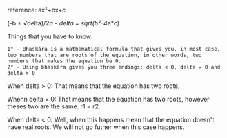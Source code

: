 reference: ax²+bx+c

(-b ± √delta)/2*a        -        delta = sqrt(b²-4*a*c)

Things that you have to know:

    1° - Bhaskára is a mathematical formula that gives you, in most case, two numbers that are roots of the equation, in other words, two numbers that makes the equation be 0.
    2° - Using bhaskára gives you three endings: delta < 0, delta = 0 and delta > 0

When delta > 0:
    That means that the equation has two roots;

Whenn delta = 0:
    That means that the equation has two roots, however theses two are the same. r1 = r2.

When delta < 0:
    Well, when this happens mean that the equation doesn't have real roots. We will not go futher when this case happens.
